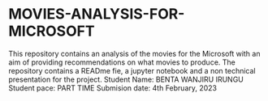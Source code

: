 # MOVIES-ANALYSIS-FOR-MICROSOFT
This repository contains an analysis of the movies for the Microsoft with an aim of providing recommendations on what movies to produce. 
The repository contains a READme fie, a jupyter notebook and a non technical presentation for the project.
Student Name: BENTA WANJIRU IRUNGU
Student pace: PART TIME
Submision date: 4th February, 2023
